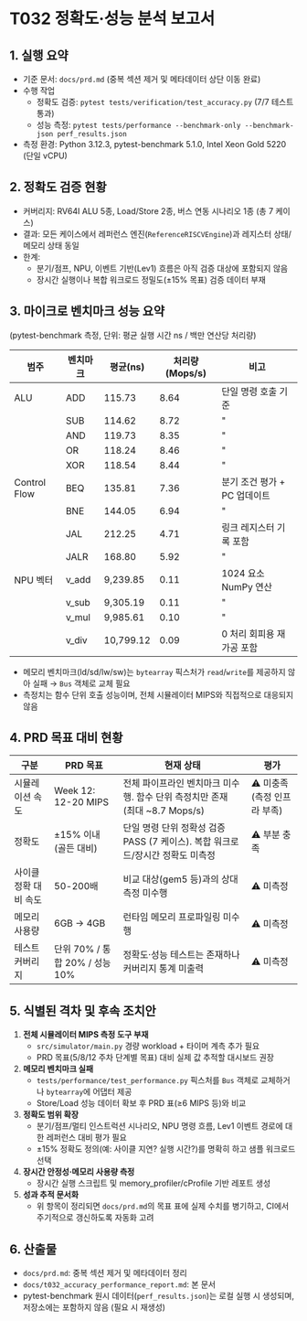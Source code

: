 # T032 정확도·성능 분석 보고서

## 1. 실행 요약
- 기준 문서: `docs/prd.md` (중복 섹션 제거 및 메타데이터 상단 이동 완료)
- 수행 작업
  - 정확도 검증: `pytest tests/verification/test_accuracy.py` (7/7 테스트 통과)
  - 성능 측정: `pytest tests/performance --benchmark-only --benchmark-json perf_results.json`
- 측정 환경: Python 3.12.3, pytest-benchmark 5.1.0, Intel Xeon Gold 5220 (단일 vCPU)

## 2. 정확도 검증 현황
- 커버리지: RV64I ALU 5종, Load/Store 2종, 버스 연동 시나리오 1종 (총 7 케이스)
- 결과: 모든 케이스에서 레퍼런스 엔진(`ReferenceRISCVEngine`)과 레지스터 상태/메모리 상태 동일
- 한계:
  - 분기/점프, NPU, 이벤트 기반(Lev1) 흐름은 아직 검증 대상에 포함되지 않음
  - 장시간 실행이나 복합 워크로드 정밀도(±15% 목표) 검증 데이터 부재

## 3. 마이크로 벤치마크 성능 요약
(pytest-benchmark 측정, 단위: 평균 실행 시간 ns / 백만 연산당 처리량)

| 범주 | 벤치마크 | 평균(ns) | 처리량(Mops/s) | 비고 |
| --- | --- | --- | --- | --- |
| ALU | ADD | 115.73 | 8.64 | 단일 명령 호출 기준 |
|  | SUB | 114.62 | 8.72 |  " |
|  | AND | 119.73 | 8.35 |  " |
|  | OR | 118.24 | 8.46 |  " |
|  | XOR | 118.54 | 8.44 |  " |
| Control Flow | BEQ | 135.81 | 7.36 | 분기 조건 평가 + PC 업데이트 |
|  | BNE | 144.05 | 6.94 |  " |
|  | JAL | 212.25 | 4.71 | 링크 레지스터 기록 포함 |
|  | JALR | 168.80 | 5.92 |  " |
| NPU 벡터 | v_add | 9,239.85 | 0.11 | 1024 요소 NumPy 연산 |
|  | v_sub | 9,305.19 | 0.11 |  " |
|  | v_mul | 9,985.61 | 0.10 |  " |
|  | v_div | 10,799.12 | 0.09 | 0 처리 회피용 재가공 포함 |

- 메모리 벤치마크(ld/sd/lw/sw)는 `bytearray` 픽스처가 `read`/`write`를 제공하지 않아 실패 → `Bus` 객체로 교체 필요
- 측정치는 함수 단위 호출 성능이며, 전체 시뮬레이터 MIPS와 직접적으로 대응되지 않음

## 4. PRD 목표 대비 현황

| 구분 | PRD 목표 | 현재 상태 | 평가 |
| --- | --- | --- | --- |
| 시뮬레이션 속도 | Week 12: 12-20 MIPS | 전체 파이프라인 벤치마크 미수행. 함수 단위 측정치만 존재 (최대 ~8.7 Mops/s) | ⚠️ 미충족 (측정 인프라 부족) |
| 정확도 | ±15% 이내 (골든 대비) | 단일 명령 단위 정확성 검증 PASS (7 케이스). 복합 워크로드/장시간 정확도 미측정 | ⚠️ 부분 충족 |
| 사이클 정확 대비 속도 | 50-200배 | 비교 대상(gem5 등)과의 상대 측정 미수행 | ⚠️ 미측정 |
| 메모리 사용량 | 6GB → 4GB | 런타임 메모리 프로파일링 미수행 | ⚠️ 미측정 |
| 테스트 커버리지 | 단위 70% / 통합 20% / 성능 10% | 정확도·성능 테스트는 존재하나 커버리지 통계 미출력 | ⚠️ 미측정 |

## 5. 식별된 격차 및 후속 조치안
1. **전체 시뮬레이터 MIPS 측정 도구 부재**
   - `src/simulator/main.py` 경량 workload + 타이머 계측 추가 필요
   - PRD 목표(5/8/12 주차 단계별 목표) 대비 실제 값 추적할 대시보드 권장
2. **메모리 벤치마크 실패**
   - `tests/performance/test_performance.py` 픽스처를 `Bus` 객체로 교체하거나 `bytearray`에 어댑터 제공
   - Store/Load 성능 데이터 확보 후 PRD 표(≥6 MIPS 등)와 비교
3. **정확도 범위 확장**
   - 분기/점프/멀티 인스트럭션 시나리오, NPU 명령 흐름, Lev1 이벤트 경로에 대한 레퍼런스 대비 평가 필요
   - ±15% 정확도 정의(예: 사이클 지연? 실행 시간?)를 명확히 하고 샘플 워크로드 선택
4. **장시간 안정성·메모리 사용량 측정**
   - 장시간 실행 스크립트 및 memory_profiler/cProfile 기반 레포트 생성
5. **성과 추적 문서화**
   - 위 항목이 정리되면 `docs/prd.md`의 목표 표에 실제 수치를 병기하고, CI에서 주기적으로 갱신하도록 자동화 고려

## 6. 산출물
- `docs/prd.md`: 중복 섹션 제거 및 메타데이터 정리
- `docs/t032_accuracy_performance_report.md`: 본 문서
- pytest-benchmark 원시 데이터(`perf_results.json`)는 로컬 실행 시 생성되며, 저장소에는 포함하지 않음 (필요 시 재생성)
